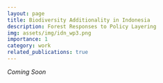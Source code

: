 ```yaml
---
layout: page
title: Biodiversity Additionality in Indonesia
description: Forest Responses to Policy Layering
img: assets/img/idn_wp3.png
importance: 1
category: work
related_publications: true
---
```


_Coming Soon_